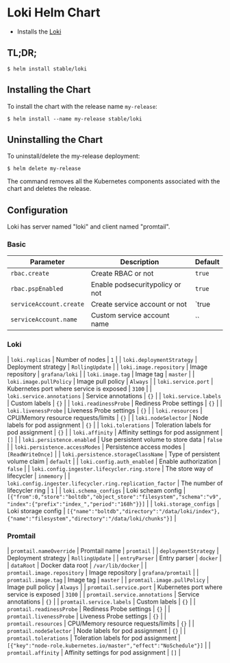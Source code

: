 # Loki Helm Chart

* Installs the [Loki](https://grafana.com/loki)

## TL;DR;

```console
$ helm install stable/loki
```

## Installing the Chart

To install the chart with the release name `my-release`:

```console
$ helm install --name my-release stable/loki
```

## Uninstalling the Chart

To uninstall/delete the my-release deployment:

```console
$ helm delete my-release
```

The command removes all the Kubernetes components associated with the chart and deletes the release.


## Configuration

Loki has server named "loki" and client named "promtail".

### Basic
| Parameter                                 | Description                                   | Default                                                 |
|-------------------------------------------|-----------------------------------------------|---------------------------------------------------------|
| `rbac.create`                             | Create RBAC or not                            | `true`                                                  |
| `rbac.pspEnabled`                         | Enable podsecuritypolicy or not               | `true`                                                  |
| `serviceAccount.create`                   | Create service account or not                 | `true                                                   |
| `serviceAccount.name`                     | Custom service account name                   | ``                                                      |

### Loki

| `loki.replicas`                                           | Number of nodes                   | `1`                                                 |
| `loki.deploymentStrategy`                                 | Deployment strategy         | `RollingUpdate`                                           |
| `loki.image.repository`                                   | Image repository                              | `grafana/loki`                          |
| `loki.image.tag`                                          | Image tag           | `master`                                                          |
| `loki.image.pullPolicy`                                   | Image pull policy                             | `Always`                                |
| `loki.service.port`                                       | Kubernetes port where service is exposed      | `3100`                                  |
| `loki.service.annotations`                                | Service annotations                           | `{}`                                    |
| `loki.service.labels`                                     | Custom labels                                 | `{}`                                    |
| `loki.readinessProbe`                                     | Rediness Probe settings                       | `{}`                                    |
| `loki.livenessProbe`                                      | Liveness Probe settings                       | `{}`                                    |
| `loki.resources`                                          | CPU/Memory resource requests/limits           | `{}`                                    |
| `loki.nodeSelector`                                       | Node labels for pod assignment                | `{}`                                    |
| `loki.tolerations`                                        | Toleration labels for pod assignment          | `{}`                                    |
| `loki.affinity`                                           | Affinity settings for pod assignment          | `[]`                                    |
| `loki.persistence.enabled`                                | Use persistent volume to store data           | `false`                                 |
| `loki.persistence.accessModes`                            | Persistence access modes                      | `[ReadWriteOnce]`                       |
| `loki.persistence.storageClassName`                       | Type of persistent volume claim               | `default`                               |
| `loki.config.auth_enabled`                                | Enable authorization                          | `false`                                 |
| `loki.config.ingester.lifecycler.ring.store`              | The store way of lifecycler                   | `inmemory`                              |
| `loki.config.ingester.lifecycler.ring.replication_factor` | The number of lifecycler ring                 | `1`                                     |
| `loki.schema_configs`                                     | Loki scheam config                            | `[{"from":0,"store":"boltdb","object_store":"filesystem","schema":"v9","index":{"prefix":"index_","period":"168h"}}]` |
| `loki.storage_configs`                                    | Loki storage config                           | `[{"name":"boltdb","directory":"/data/loki/index"},{"name":"filesystem","directory":"/data/loki/chunks"}]` |

### Promtail

| `promtail.nameOverride`                                   | Promtail name                                 | `promtail`                              |
| `deploymentStrategy`                                      | Deployment strategy                           | `RollingUpdate`                         |
| `entryParser`                                             | Entry parser                                  | `docker`                                |
| `dataRoot`                                                | Docker data root                              | `/var/lib/docker`                       |
| `promtail.image.repository`                               | Image repository                              | `grafana/promtail`                      |
| `promtail.image.tag`                                      | Image tag                                     | `master`                                |
| `promtail.image.pullPolicy`                               | Image pull policy                             | `Always`                                |
| `promtail.service.port`                                   | Kubernetes port where service is exposed      | `3100`                                  |
| `promtail.service.annotations`                            | Service annotations                           | `{}`                                    |
| `promtail.service.labels`                                 | Custom labels                                 | `{}`                                    |
| `promtail.readinessProbe`                                 | Rediness Probe settings                       | `{}`                                    |
| `promtail.livenessProbe`                                  | Liveness Probe settings                       | `{}`                                    |
| `promtail.resources`                                      | CPU/Memory resource requests/limits           | `{}`                                    |
| `promtail.nodeSelector`                                   | Node labels for pod assignment                | `{}`                                    |
| `promtail.tolerations`                                    | Toleration labels for pod assignment          | `[{"key":"node-role.kubernetes.io/master","effect":"NoSchedule"}]` |
| `promtail.affinity`                                       | Affinity settings for pod assignment          | `[]`                                    |